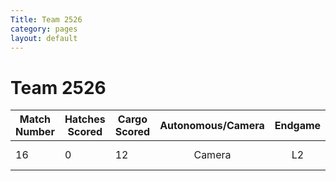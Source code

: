```yaml
---
Title: Team 2526
category: pages
layout: default
---
```


# Team 2526

Match Number|Hatches Scored|Cargo Scored|Autonomous/Camera|Endgame |Notable Features|
------------|--------------|------------|:---------------:|:------:|----------------|
16          |0             |12          |Camera           |L2      |Grabber Broke   |